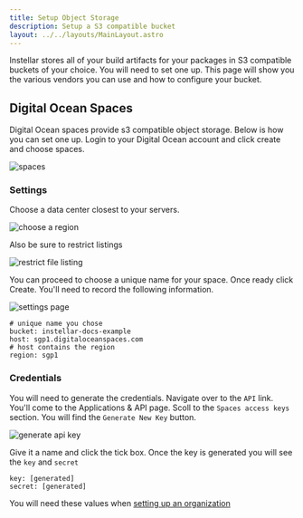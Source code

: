 ```yaml
---
title: Setup Object Storage
description: Setup a S3 compatible bucket
layout: ../../layouts/MainLayout.astro
---
```


Instellar stores all of your build artifacts for your packages in S3 compatible buckets of your choice. You will need to set one up. This page will show you the various vendors you can use and how to configure your bucket.

## Digital Ocean Spaces

Digital Ocean spaces provide s3 compatible object storage. Below is how you can set one up. Login to your Digital Ocean account and click create and choose spaces. 

![spaces](/assets/digital-ocean/spaces.png)

### Settings

Choose a data center closest to your servers.

![choose a region](/assets/digital-ocean/choose-data-center.png)

Also be sure to restrict listings

![restrict file listing](/assets/digital-ocean/restrict-file-listing.png)

You can proceed to choose a unique name for your space. Once ready click Create. You'll need to record the following information.

![settings page](/assets/digital-ocean/settings-page.png)

```shell
# unique name you chose
bucket: instellar-docs-example 
host: sgp1.digitaloceanspaces.com
# host contains the region
region: sgp1
```

### Credentials

You will need to generate the credentials. Navigate over to the `API` link. You'll come to the Applications & API page. Scoll to the `Spaces access keys` section. You will find the `Generate New Key` button.

![generate api key](/assets/digital-ocean/generate-api-key.png)

Give it a name and click the tick box. Once the key is generated you will see the `key` and `secret`

```shell
key: [generated]
secret: [generated]
```

You will need these values when [setting up an organization](/en/setup-an-organization)


